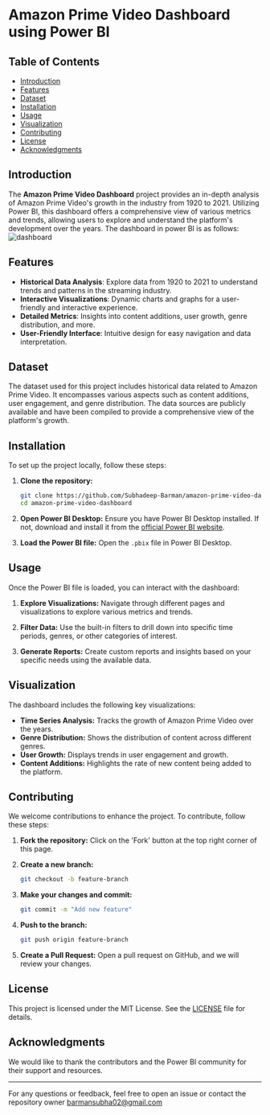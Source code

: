 # Amazon Prime Video Dashboard using Power BI

## Table of Contents
- [Introduction](#introduction)
- [Features](#features)
- [Dataset](#dataset)
- [Installation](#installation)
- [Usage](#usage)
- [Visualization](#visualization)
- [Contributing](#contributing)
- [License](#license)
- [Acknowledgments](#acknowledgments)

## Introduction
The **Amazon Prime Video Dashboard** project provides an in-depth analysis of Amazon Prime Video's growth in the industry from 1920 to 2021. Utilizing Power BI, this dashboard offers a comprehensive view of various metrics and trends, allowing users to explore and understand the platform's development over the years.
The dashboard in power BI is as follows:
![dashboard](https://github.com/user-attachments/assets/b1f3dda3-b382-47d4-ab2a-9287b65abe15)



## Features
- **Historical Data Analysis**: Explore data from 1920 to 2021 to understand trends and patterns in the streaming industry.
- **Interactive Visualizations**: Dynamic charts and graphs for a user-friendly and interactive experience.
- **Detailed Metrics**: Insights into content additions, user growth, genre distribution, and more.
- **User-Friendly Interface**: Intuitive design for easy navigation and data interpretation.

## Dataset
The dataset used for this project includes historical data related to Amazon Prime Video. It encompasses various aspects such as content additions, user engagement, and genre distribution. The data sources are publicly available and have been compiled to provide a comprehensive view of the platform's growth.

## Installation
To set up the project locally, follow these steps:

1. **Clone the repository:**
   ```bash
   git clone https://github.com/Subhadeep-Barman/amazon-prime-video-dashboard.git
   cd amazon-prime-video-dashboard
   ```

2. **Open Power BI Desktop:**
   Ensure you have Power BI Desktop installed. If not, download and install it from the [official Power BI website](https://powerbi.microsoft.com/desktop/).

3. **Load the Power BI file:**
   Open the `.pbix` file in Power BI Desktop.

## Usage
Once the Power BI file is loaded, you can interact with the dashboard:

1. **Explore Visualizations:**
   Navigate through different pages and visualizations to explore various metrics and trends.

2. **Filter Data:**
   Use the built-in filters to drill down into specific time periods, genres, or other categories of interest.

3. **Generate Reports:**
   Create custom reports and insights based on your specific needs using the available data.

## Visualization
The dashboard includes the following key visualizations:
- **Time Series Analysis:** Tracks the growth of Amazon Prime Video over the years.
- **Genre Distribution:** Shows the distribution of content across different genres.
- **User Growth:** Displays trends in user engagement and growth.
- **Content Additions:** Highlights the rate of new content being added to the platform.

## Contributing
We welcome contributions to enhance the project. To contribute, follow these steps:

1. **Fork the repository:**
   Click on the 'Fork' button at the top right corner of this page.

2. **Create a new branch:**
   ```bash
   git checkout -b feature-branch
   ```

3. **Make your changes and commit:**
   ```bash
   git commit -m "Add new feature"
   ```

4. **Push to the branch:**
   ```bash
   git push origin feature-branch
   ```

5. **Create a Pull Request:**
   Open a pull request on GitHub, and we will review your changes.

## License
This project is licensed under the MIT License. See the [LICENSE](LICENSE) file for details.

## Acknowledgments
We would like to thank the contributors and the Power BI community for their support and resources.

---

For any questions or feedback, feel free to open an issue or contact the repository owner barmansubha02@gmail.com
